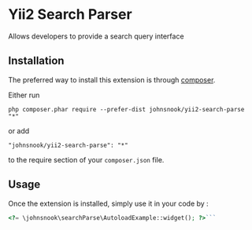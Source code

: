 Yii2 Search Parser
==================
Allows developers to provide a search query interface

Installation
------------

The preferred way to install this extension is through [composer](http://getcomposer.org/download/).

Either run

```
php composer.phar require --prefer-dist johnsnook/yii2-search-parse "*"
```

or add

```
"johnsnook/yii2-search-parse": "*"
```

to the require section of your `composer.json` file.


Usage
-----

Once the extension is installed, simply use it in your code by  :

```php
<?= \johnsnook\searchParse\AutoloadExample::widget(); ?>```